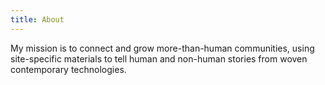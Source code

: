 ```yaml
---
title: About
---
```


<!--
This content will be displayed at the top of the index page.
You can leave this empty if you don’t want to show any content.
-->

My mission is to connect and grow more-than-human communities, using site-specific materials to tell human and non-human stories from woven contemporary technologies.
